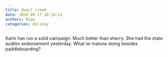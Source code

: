```yaml
---
title: Quail creek
date: 2020-08-17 16:18:11
authors: Ripp
categories: Holiday
---
```


 Karin has run a solid campaign.
Much better than sherry.
She had the state auditor endorsement yesterday. What iw malone doing besides paddleboarding?